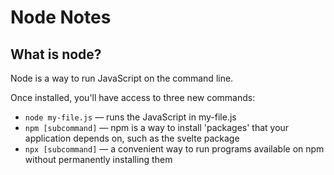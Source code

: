 # Node Notes

## What is node?

Node is a way to run JavaScript on the command line. 


Once installed, you'll have access to three new commands:

- `node my-file.js` — runs the JavaScript in my-file.js
- `npm [subcommand]` — npm is a way to install 'packages' that your application depends on, such as the svelte package
- `npx [subcommand]` — a convenient way to run programs available on npm without permanently installing them